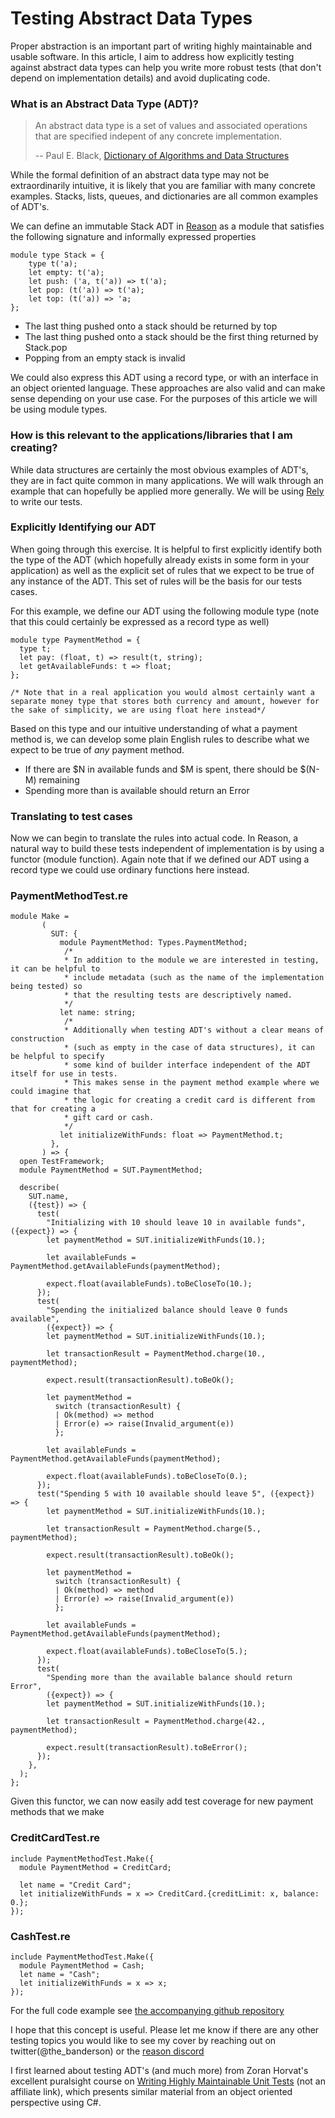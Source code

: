 # Testing Abstract Data Types

Proper abstraction is an important part of writing highly maintainable and usable software. In this article, I aim to address how explicitly testing against abstract data types can help you write more robust tests (that don't depend on implementation details) and avoid duplicating code.

### What is an Abstract Data Type (ADT)?

> An abstract data type is a set of values and associated operations that are specified indepent of any concrete implementation.
>
> -- Paul E. Black, [Dictionary of Algorithms and Data Structures]( https://xlinux.nist.gov/dads/HTML/abstractDataType.html)

While the formal definition of an abstract data type may not be extraordinarily intuitive, it is likely that you are familiar with many concrete examples. Stacks, lists, queues, and dictionaries are all common examples of ADT's.

We can define an immutable Stack ADT in [Reason](https://reasonml.github.io/en/) as a module that satisfies the following signature and informally expressed properties

```reason
module type Stack = {
    type t('a);
    let empty: t('a);
    let push: ('a, t('a)) => t('a);
    let pop: (t('a)) => t('a);
    let top: (t('a)) => 'a;
};
```

- The last thing pushed onto a stack should be returned by top
- The last thing pushed onto a stack should be the first thing returned by Stack.pop
- Popping from an empty stack is invalid

We could also express this ADT using a record type, or with an interface in an object oriented language. These approaches are also valid and can make sense depending on your use case. For the purposes of this article we will be using module types.

### How is this relevant to the applications/libraries that I am creating?

While data structures are certainly the most obvious examples of ADT's, they are in fact quite common in many applications. We will walk through an example that can hopefully be applied more generally. We will be using [Rely](https://reason-native.com/docs/rely/) to write our tests.

### Explicitly Identifying our ADT

When going through this exercise. It is helpful to first explicitly identify both the type of the ADT (which hopefully already exists in some form in your application) as well as the explicit set of rules that we expect to be true of any instance of the ADT. This set of rules will be the basis for our tests cases.

For this example, we define our ADT using the following module type (note that this could certainly be expressed as a record type as well)

```reason
module type PaymentMethod = {
  type t;
  let pay: (float, t) => result(t, string);
  let getAvailableFunds: t => float;
};

/* Note that in a real application you would almost certainly want a separate money type that stores both currency and amount, however for the sake of simplicity, we are using float here instead*/
```

Based on this type and our intuitive understanding of what a payment method is, we can develop some plain English rules to describe what we expect to be true of _any_ payment method.

- If there are $N in available funds and $M is spent, there should be $(N-M) remaining
- Spending more than is available should return an Error

### Translating to test cases

Now we can begin to translate the rules into actual code. In Reason, a natural way to build these tests independent of implementation is by using a functor (module function). Again note that if we defined our ADT using a record type we could use ordinary functions here instead.

### PaymentMethodTest.re

```reason
module Make =
       (
         SUT: {
           module PaymentMethod: Types.PaymentMethod;
            /*
            * In addition to the module we are interested in testing, it can be helpful to
            * include metadata (such as the name of the implementation being tested) so
            * that the resulting tests are descriptively named.
            */
           let name: string;
            /*
            * Additionally when testing ADT's without a clear means of construction
            * (such as empty in the case of data structures), it can be helpful to specify
            * some kind of builder interface independent of the ADT itself for use in tests.
            * This makes sense in the payment method example where we could imagine that
            * the logic for creating a credit card is different from that for creating a
            * gift card or cash.
            */
           let initializeWithFunds: float => PaymentMethod.t;
         },
       ) => {
  open TestFramework;
  module PaymentMethod = SUT.PaymentMethod;

  describe(
    SUT.name,
    ({test}) => {
      test(
        "Initializing with 10 should leave 10 in available funds", ({expect}) => {
        let paymentMethod = SUT.initializeWithFunds(10.);

        let availableFunds = PaymentMethod.getAvailableFunds(paymentMethod);

        expect.float(availableFunds).toBeCloseTo(10.);
      });
      test(
        "Spending the initialized balance should leave 0 funds available",
        ({expect}) => {
        let paymentMethod = SUT.initializeWithFunds(10.);

        let transactionResult = PaymentMethod.charge(10., paymentMethod);

        expect.result(transactionResult).toBeOk();

        let paymentMethod =
          switch (transactionResult) {
          | Ok(method) => method
          | Error(e) => raise(Invalid_argument(e))
          };

        let availableFunds = PaymentMethod.getAvailableFunds(paymentMethod);

        expect.float(availableFunds).toBeCloseTo(0.);
      });
      test("Spending 5 with 10 available should leave 5", ({expect}) => {
        let paymentMethod = SUT.initializeWithFunds(10.);

        let transactionResult = PaymentMethod.charge(5., paymentMethod);

        expect.result(transactionResult).toBeOk();

        let paymentMethod =
          switch (transactionResult) {
          | Ok(method) => method
          | Error(e) => raise(Invalid_argument(e))
          };

        let availableFunds = PaymentMethod.getAvailableFunds(paymentMethod);

        expect.float(availableFunds).toBeCloseTo(5.);
      });
      test(
        "Spending more than the available balance should return Error",
        ({expect}) => {
        let paymentMethod = SUT.initializeWithFunds(10.);

        let transactionResult = PaymentMethod.charge(42., paymentMethod);

        expect.result(transactionResult).toBeError();
      });
    },
  );
};
```

Given this functor, we can now easily add test coverage for new payment methods that we make

### CreditCardTest.re

```reason
include PaymentMethodTest.Make({
  module PaymentMethod = CreditCard;

  let name = "Credit Card";
  let initializeWithFunds = x => CreditCard.{creditLimit: x, balance: 0.};
});

```

### CashTest.re

```reason
include PaymentMethodTest.Make({
  module PaymentMethod = Cash;
  let name = "Cash";
  let initializeWithFunds = x => x;
});
```

For the full code example see [the accompanying github repository](https://github.com/bandersongit/testing-abstract-data-types)

I hope that this concept is useful. Please let me know if there are any other testing topics you would like to see my cover by reaching out on twitter(@the_banderson) or the [reason discord](https://discordapp.com/invite/reasonml)


I first learned about testing ADT's (and much more) from Zoran Horvat's excellent puralsight course on [Writing Highly Maintainable Unit Tests](https://www.pluralsight.com/courses/writing-highly-maintainable-unit-tests
) (not an affiliate link), which presents similar material from an object oriented perspective using C#.
